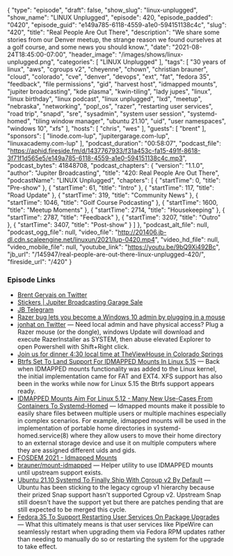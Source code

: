 {
  "type": "episode",
  "draft": false,
  "show_slug": "linux-unplugged",
  "show_name": "LINUX Unplugged",
  "episode": 420,
  "episode_padded": "0420",
  "episode_guid": "e149a785-6118-4559-a1e0-594151138c4c",
  "slug": "420",
  "title": "Real People Are Out There",
  "description": "We share some stories from our Denver meetup, the strange reason we found ourselves at a golf course, and some news you should know.",
  "date": "2021-08-24T18:45:00-07:00",
  "header_image": "/images/shows/linux-unplugged.png",
  "categories": [
    "LINUX Unplugged"
  ],
  "tags": [
    "30 years of linux",
    "aws",
    "cgroups v2",
    "cheyenne",
    "chown",
    "christian brauner",
    "cloud",
    "colorado",
    "cve",
    "denver",
    "devops",
    "ext",
    "fat",
    "fedora 35",
    "feedback",
    "file permissions",
    "gid",
    "harvest host",
    "idmapped mounts",
    "jupiter broadcasting",
    "kde plasma",
    "kwin-tiling",
    "lady jupes",
    "linux",
    "linux birthday",
    "linux podcast",
    "linux unplugged",
    "lxd",
    "meetup",
    "nebraska",
    "networking",
    "pop!_os",
    "razer",
    "restarting user services",
    "road trip",
    "snapd",
    "sre",
    "sysadmin",
    "system user session",
    "systemd-homed",
    "tiling window manager",
    "ubuntu 21.10",
    "uid",
    "user namespaces",
    "windows 10",
    "xfs"
  ],
  "hosts": [
    "chris",
    "wes"
  ],
  "guests": [
    "brent"
  ],
  "sponsors": [
    "linode.com-lup",
    "jupitergarage.com-lup",
    "linuxacademy.com-lup"
  ],
  "podcast_duration": "00:58:07",
  "podcast_file": "https://aphid.fireside.fm/d/1437767933/f31a453c-fa15-491f-8618-3f71f1d565e5/e149a785-6118-4559-a1e0-594151138c4c.mp3",
  "podcast_bytes": 41848708,
  "podcast_chapters": {
    "version": "1.1.0",
    "author": "Jupiter Broadcasting",
    "title": "420: Real People Are Out There",
    "podcastName": "LINUX Unplugged",
    "chapters": [
      {
        "startTime": 0,
        "title": "Pre-show"
      },
      {
        "startTime": 61,
        "title": "Intro"
      },
      {
        "startTime": 117,
        "title": "Road Update"
      },
      {
        "startTime": 319,
        "title": "Community News"
      },
      {
        "startTime": 1046,
        "title": "Golf Course Podcasting"
      },
      {
        "startTime": 1600,
        "title": "Meetup Moments"
      },
      {
        "startTime": 2714,
        "title": "Housekeeping"
      },
      {
        "startTime": 2787,
        "title": "Feedback"
      },
      {
        "startTime": 3207,
        "title": "Outro"
      },
      {
        "startTime": 3407,
        "title": "Post-show"
      }
    ]
  },
  "podcast_alt_file": null,
  "podcast_ogg_file": null,
  "video_file": "http://201406.jb-dl.cdn.scaleengine.net/linuxun/2021/lup-0420.mp4",
  "video_hd_file": null,
  "video_mobile_file": null,
  "youtube_link": "https://youtu.be/9bQ9Xi492Bc",
  "jb_url": "/145947/real-people-are-out-there-linux-unplugged-420/",
  "fireside_url": "/420"
}


### Episode Links

  * [Brent Gervais on Twitter](https://twitter.com/brentgervais "Brent Gervais on Twitter")
  * [Stickers | Jupiter Broadcasting Garage Sale](https://www.jupitergarage.com/category/stickers "Stickers | Jupiter Broadcasting Garage Sale")
  * [JB Telegram](http://jupiterbroadcasting.com/telegram "JB Telegram")
  * [Razer bug lets you become a Windows 10 admin by plugging in a mouse](https://www.bleepingcomputer.com/news/security/razer-bug-lets-you-become-a-windows-10-admin-by-plugging-in-a-mouse/ "Razer bug lets you become a Windows 10 admin by plugging in a mouse")
  * [jonhat on Twitter](https://twitter.com/j0nh4t/status/1429049506021138437 "jonhat on Twitter") — Need local admin and have physical access? Plug a Razer mouse (or the dongle), windows Update will download and execute RazerInstaller as SYSTEM, then abuse elevated Explorer to open Powershell with Shift+Right click.
  * [Join us for dinner 4:30 local time at TheViewHouse in Colorado Springs](https://duckduckgo.com/?q=View+House+Colorado+springs&ia=places&iai=19989386&iaxm=places "Join us for dinner 4:30 local time at TheViewHouse in Colorado Springs")
  * [Btrfs Set To Land Support For IDMAPPED Mounts In Linux 5.15](https://www.phoronix.com/scan.php?page=news_item&px=Btrfs-IDMAPPED-Mounts "Btrfs Set To Land Support For IDMAPPED Mounts In Linux 5.15") — Back when IDMAPPED mounts functionality was added to the Linux kernel, the initial implementation came for FAT and EXT4. XFS support has also been in the works while now for Linux 5.15 the Btrfs support appears ready.
  * [IDMAPPED Mounts Aim For Linux 5.12 - Many New Use-Cases From Containers To Systemd-Homed](https://www.phoronix.com/scan.php?page=news_item&px=IDMAPPED-Mounts-Linux-5.12 "IDMAPPED Mounts Aim For Linux 5.12 - Many New Use-Cases From Containers To Systemd-Homed") — Idmapped mounts make it possible to easily share files between multiple users or multiple machines especially in complex scenarios. For example, idmapped mounts will be used in the implementation of portable home directories in systemd-homed.service(8) where they allow users to move their home directory to an external storage device and use it on multiple computers where they are assigned different uids and gids.
  * [FOSDEM 2021 - Idmapped Mounts](https://fosdem.org/2021/schedule/event/containers_idmap/ "FOSDEM 2021 - Idmapped Mounts")
  * [brauner/mount-idmapped](https://github.com/brauner/mount-idmapped "brauner/mount-idmapped") — Helper utility to use IDMAPPED mounts until upstream support exists.
  * [Ubuntu 21.10 Systemd To Finally Ship With Cgroup v2 By Default](https://www.phoronix.com/scan.php?page=news_item&px=Ubuntu-21.10-systemd-cgroup "Ubuntu 21.10 Systemd To Finally Ship With Cgroup v2 By Default") — Ubuntu has been sticking to the legacy cgroup v1 hierarchy because their prized Snap support hasn't supported Cgroup v2. Upstream Snap still doesn't have the support yet but there are patches pending that are still expected to be merged this cycle.
  * [Fedora 35 To Support Restarting User Services On Package Upgrades](https://www.phoronix.com/scan.php?page=news_item&px=Fedora-35-User-Service-Restart "Fedora 35 To Support Restarting User Services On Package Upgrades") — What this ultimately means is that user services like PipeWire can seamlessly restart when upgrading them via Fedora RPM updates rather than needing to manually do so or restarting the system for the upgrade to take effect.


